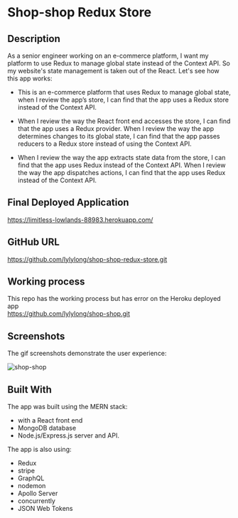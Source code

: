 # Shop-shop Redux Store

## Description

As a senior engineer working on an e-commerce platform, I want my platform to use Redux to manage global state instead of the Context API. So my website's state management is taken out of the React. Let's see how this app works:

- This is an e-commerce platform that uses Redux to manage global state, when I review the app’s store, I can find that the app uses a Redux store instead of the Context API.

- When I review the way the React front end accesses the store, I can find that the app uses a Redux provider. When I review the way the app determines changes to its global state, I can find that the app passes reducers to a Redux store instead of using the Context API.

- When I review the way the app extracts state data from the store, I can find that the app uses Redux instead of the Context API. When I review the way the app dispatches actions, I can find that the app uses Redux instead of the Context API.

## Final Deployed Application

https://limitless-lowlands-88983.herokuapp.com/

## GitHub URL

https://github.com/lylylong/shop-shop-redux-store.git

## Working process

This repo has the working process but has error on the Heroku deployed app\
https://github.com/lylylong/shop-shop.git

## Screenshots

The gif screenshots demonstrate the user experience:

![shop-shop](https://user-images.githubusercontent.com/70302749/107870342-6cbcd900-6e65-11eb-8ea8-516ab12677c8.gif)

## Built With

The app was built using the MERN stack:

- with a React front end
- MongoDB database
- Node.js/Express.js server and API.

The app is also using:

- Redux
- stripe
- GraphQL
- nodemon
- Apollo Server
- concurrently
- JSON Web Tokens
